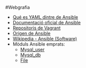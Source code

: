 #Webgrafia
- [Qué es YAML dintre de Ansible](https://es.wikipedia.org/wiki/YAML)
- [Documentació oficial de Ansible](https://docs.ansible.com/)
- [Repositoris de Vagrant](https://app.vagrantup.com/boxes/search)
- [Origen de Ansible](https://www.ansible.com/blog/2013/12/08/the-origins-of-ansible)
- [Wikipedia - Ansible (Software)](https://en.wikipedia.org/wiki/Ansible_(software))
- Mòduls Ansible emprats:
  - [Mysql_user](https://docs.ansible.com/ansible/latest/modules/mysql_user_module.html)
  - [Mysql_db](https://docs.ansible.com/ansible/latest/modules/mysql_db_module.html)
  - [File](https://docs.ansible.com/ansible/latest/modules/file_module.html)
